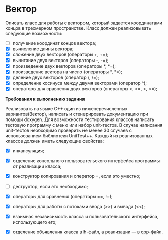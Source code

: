 # Вектор

Описать класс для работы с вектором, который задается координатами концов в трехмерном пространстве. Класс должен реализовывать следующие возможности:
- [ ] получение координат концов вектора;
- [x] вычисление длины вектора;
- [x] сложение двух векторов (операторы +, +=);
- [x] вычитание двух векторов (операторы -, -=);
- [x] произведение двух векторов (операторы *, *=);
- [x] произведение вектора на число (операторы *, *=);
- [x] деление двух векторов (оператор /, /=);
- [x] определение косинуса между двумя векторами (оператор ^);
- [x] операторы для сравнения двух векторов (операторы >, >=, <, <=);

**Требования к выполнению задания**

Реализовать на языке С++ один из нижеперечисленных вариантов(Вектор), написать и сгенерировать документацию при помощи doxygen. Для возможности тестирования классов написать тестовую программу с меню или набор unit-тестов. В случае написания unit-тестов необходимо проверить не менее 30 случаев с использованием библиотеки UnitTest++.
Каждый из реализованных классов должен иметь следующие свойства:
- [x] инкапсуляция;
- [x] отделение консольного пользовательского интерфейса программы от реализации класса;
- [x] конструктор копирования и оператор =, если это уместно;
- [ ] деструктор, если это необходимо;
- [x] операторы для сравнения (операторы ==, !=);
- [x] операторы для работы с потоками ввода (>>) и вывода (<<);
- [x] взаимная независимость класса и пользовательского интерфейса, использующего его;
- [x] отделение объявления класса в h-файл, а реализации — в cpp-файл.

